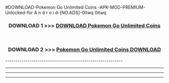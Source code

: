 #DOWNLOAD-Pokemon Go Unlimited Coins -APK-MOD-PREMIUM-Unlocked-for A n d r o i d-[NO.ADS]-0itwq 0itwq 



<div align="center">

<h3>DOWNLOAD 1 >>> <a href="https://t.co/FKmqrqFo6t??judul=Pokemon Go Unlimited Coins ">DOWNLOAD Pokemon Go Unlimited Coins </a></h3><br>

<h3>DOWNLOAD 2 >>> <a href="https://t.co/FKmqrqFo6t??judul=Pokemon Go Unlimited Coins ">Pokemon Go Unlimited Coins  DOWNLOAD </a></h3>

</div>
----------------------------------------------------------

----------------------------------------------------------

----------------------------------------------------------

----------------------------------------------------------



